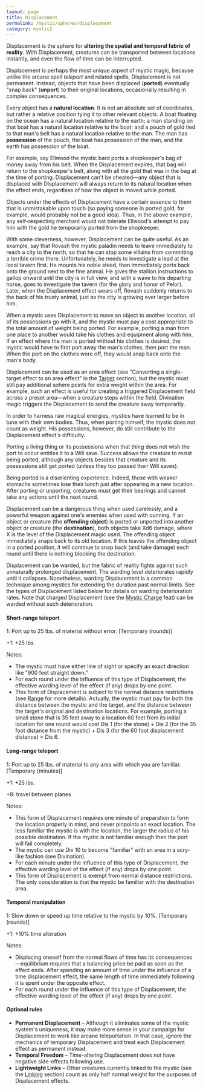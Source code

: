 ```yaml
---
layout: page
title: Displacement
permalink: /mystic/spheres/displacement
category: mystic2
---
```

Displacement is the sphere for **altering the spatial and temporal
fabric of reality**. With Displacement, creatures can be transported
between locations instantly, and even the flow of time can be
interrupted.

Displacement is perhaps the most unique aspect of mystic magic, because
unlike the arcane spell *teleport* and related spells, Displacement is
not permanent. Instead, objects that have been displaced (**ported**)
eventually "snap back" (**unport**) to their original locations,
occasionally resulting in complex consequences.

Every object has a **natural location**. It is not an absolute set of
coordinates, but rather a relative position tying it to other relevant
objects. A boat floating on the ocean has a natural location relative to
the earth; a man standing on that boat has a natural location relative
to the boat; and a pouch of gold tied to that man's belt has a natural
location relative to the man. The man has **possession** of the pouch,
the boat has possession of the man, and the earth has possession of the
boat.

For example, say Ellwood the mystic bard ports a shopkeeper's bag of
money away from his belt. When the Displacement expires, that bag will
return to the shopkeeper's belt, along with all the gold that was in the
bag at the time of porting. Displacement can't be cheated—any object
that is displaced with Displacement will always return to its natural
location when the effect ends, regardless of how the object is moved
while ported.

Objects under the effects of Displacement have a certain essence to them
that is unmistakable upon touch (so paying someone in ported gold, for
example, would probably not be a good idea). Thus, in the above example,
any self-respecting merchant would not tolerate Ellwood's attempt to pay
him with the gold he temporarily ported from the shopkeeper.

With some cleverness, however, Displacement can be quite useful. As an
example, say that Rovash the mystic paladin needs to leave immediately
to reach a city to the north, so that he can stop some villains from
committing a terrible crime there. Unfortunately, he needs to
investigate a lead at the local tavern first. He mounts his noble steed,
then immediately ports back onto the ground next to the fine animal. He
gives the stallion instructions to gallop onward until the city is in
full view, and with a wave to his departing horse, goes to investigate
the tavern (for the glory and honor of Pelor). Later, when the
Displacement effect wears off, Rovash suddenly returns to the back of
his trusty animal, just as the city is growing ever larger before him.

When a mystic uses Displacement to move an object to another location,
all of its possessions go with it, and the mystic must pay a cost
appropriate to the total amount of weight being ported. For example,
porting a man from one place to another would take his clothes and
equipment along with him. If an effect where the man is ported without
his clothes is desired, the mystic would have to first port away the
man's clothes, then port the man. When the port on the clothes wore off,
they would snap back onto the man's body.

Displacement can be used as an area effect (see "Converting a
single-target effect to an area effect" in the
[Target](/mystic/components/target) section), but the mystic must still
pay additional sphere points for extra weight within the area. For
example, such an effect is useful for creating a triggered Displacement
field across a preset area—when a creature steps within the field,
Divination magic triggers the Displacement to send the creature away
temporarily.

In order to harness raw magical energies, mystics have learned to be in
tune with their own bodies. Thus, when porting himself, the mystic does
not count as weight. His possessions, however, do still contribute to
the Displacement effect's difficulty.

Porting a living thing or its possessions when that thing does not wish
the port to occur entitles it to a Will save. Success allows the
creature to resist being ported, although any objects besides that
creature and its possessions still get ported (unless they too passed
their Will saves).

Being ported is a disorienting experience. Indeed, those with weaker
stomachs sometimes lose their lunch just after appearing in a new
location. After porting or unporting, creatures must get their bearings
and cannot take any actions until the next round.

Displacement can be a dangerous thing when used carelessly, and a
powerful weapon against one's enemies when used with cunning. If an
object or creature (the **offending object**) is ported or unported into
another object or creature (the **destination**), both objects take Xd6
damage, where X is the level of the Displacement magic used. The
offending object immediately snaps back to its old location. If this
leaves the offending object in a ported position, it will continue to
snap back (and take damage) each round until there is nothing blocking
the destination.

Displacement can be warded, but the fabric of reality fights against
such unnaturally prolonged displacement. The warding level deteriorates
rapidly until it collapses. Nonetheless, warding Displacement is a
common technique among mystics for extending the duration past normal
limits. See the types of Displacement listed below for details on
warding deterioration rates. Note that charged Displacement (see the
[Mystic Charge](/mystic/feats/mysticCharge) feat) can be warded without
such deterioration.

#### Short-range teleport

1: Port up to 25 lbs. of material without error. \[Temporary (rounds)\]

+1: +25 lbs.

Notes:

-   The mystic must have either line of sight or specify an exact
    direction like "900 feet straight down."
-   For each round under the influence of this type of Displacement, the
    effective warding level of the effect (if any) drops by one point.
-   This form of Displacement is subject to the normal distance
    restrictions (see [Range](/mystic/components/range) for
    more details). Actually, the mystic must pay for both the distance
    between the mystic and the target, and the distance between the
    target's original and destination locations. For example, porting a
    small stone that is 35 feet away to a location 60 feet from its
    initial location for one round would cost Dis 1 (for the stone) +
    Dis 2 (for the 35 foot distance from the mystic) + Dis 3 (for the 60
    foot displacement distance) = Dis 6.

#### Long-range teleport

1: Port up to 25 lbs. of material to any area with which you are
familiar. \[Temporary (minutes)\]

+1: +25 lbs.

+8: travel between planes

Notes:

-   This form of Displacement requires one minute of preparation to form
    the location properly in mind, and never pinpoints an
    exact location. The less familiar the mystic is with the location,
    the larger the radius of his possible destination. If the mystic is
    not familiar enough then the port will fail completely.
-   The mystic can use Div 10 to become "familiar" with an area in a
    scry-like fashion (see Divination).
-   For each minute under the influence of this type of Displacement,
    the effective warding level of the effect (if any) drops by
    one point.
-   This form of Displacement is exempt from normal
    distance restrictions. The only consideration is that the mystic be
    familiar with the destination area.

#### Temporal manipulation

1: Slow down or speed up time relative to the mystic by 10%. \[Temporary
(rounds)\]

+1: +10% time alteration

Notes:

-   Displacing oneself from the normal flows of time has its
    consequences—equilibrium requires that a balancing price be paid as
    soon as the effect ends. After spending an amount of time under the
    influence of a time displacement effect, the same length of time
    immediately following it is spent under the opposite effect.
-   For each round under the influence of this type of Displacement, the
    effective warding level of the effect (if any) drops by one point.

#### Optional rules

-   **Permanent Displacement** – Although it eliminates some of the
    mystic system's uniqueness, it may make more sense in your campaign
    for Displacement to work like arcane teleportation. In that case,
    ignore the mechanics of temporary Displacement and treat each
    Displacement effect as permanent instead.
-   **Temporal Freedom** – Time-altering Displacement does not have
    negative side-effects following use.
-   **Lightweight Links** – Other creatures currently linked to the
    mystic (see the [Linking](/mystic/techniques/linking) section) count
    as only half normal weight for the purposes of Displacement effects.
